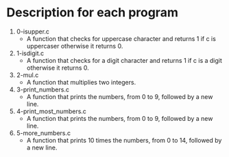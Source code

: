 # Description for each program
1. 0-isupper.c
   * A function that checks for uppercase character and returns 1 if c is uppercaser otherwise it returns 0.
2. 1-isdigit.c
   * A function that checks for a digit character and returns 1 if c is a digit otherwise it returns 0.
3. 2-mul.c
   * A function that multiplies two integers.
4. 3-print_numbers.c
   * A function that prints the numbers, from 0 to 9, followed by a new line.
5. 4-print_most_numbers.c
   * A function that prints the numbers, from 0 to 9, followed by a new line.
6. 5-more_numbers.c
   * A function that prints 10 times the numbers, from 0 to 14, followed by a new line.
